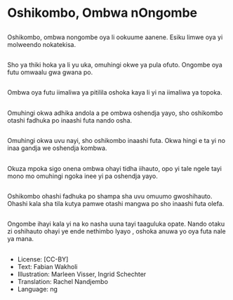 # Oshikombo, Ombwa nOngombe

##
Oshikombo, ombwa nongombe oya li ookuume aanene. Esiku limwe oya yi molweendo nokatekisa.

##
Sho ya thiki hoka ya li yu uka, omuhingi okwe ya pula ofuto. Ongombe oya futu omwaalu gwa gwana po.

##
Ombwa oya futu iimaliwa ya pitilila oshoka kaya li yi na iimaliwa ya topoka.

##
Omuhingi okwa adhika andola a pe ombwa oshendja yayo, sho oshikombo otashi fadhuka po inaashi futa nando osha.

##
Omuhingi okwa uvu nayi, sho oshikombo inaashi futa. Okwa hingi e ta yi no inaa gandja we oshendja kombwa.

##
Okuza mpoka sigo onena ombwa ohayi tidha iihauto, opo yi tale ngele tayi mono mo omuhingi ngoka inee yi pa oshendja yayo.

##
Oshikombo ohashi fadhuka po shampa sha uvu omuumo gwoshihauto. Ohashi kala sha tila kutya pamwe otashi mangwa po sho inaashi futa olefa.

##
Ongombe ihayi kala yi  na ko nasha uuna tayi taaguluka opate. Nando otaku zi oshihauto ohayi ye ende nethimbo lyayo , oshoka anuwa yo  oya  futa nale ya mana.

##
* License: [CC-BY]
* Text: Fabian Wakholi
* Illustration: Marleen Visser, Ingrid Schechter
* Translation: Rachel Nandjembo
* Language: ng
